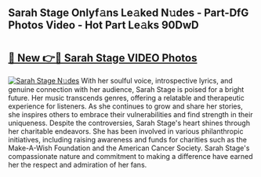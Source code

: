 ## Sarah Stage Onlyf𝚊ns Le𝚊ked N𝚞des - Part-DfG Photos Video - Hot Part Le𝚊ks 90DwD

# <h2><a href="http://ab55089.deff.icu/?id=Sarah+Stage">🔗 New 👉🔴 Sarah Stage VIDEO Photos</a></h2>

[![Sarah Stage N𝚞des](https://i.imgur.com/rIISA9y.gif)](http://ab55089.deff.icu/?id=Sarah+Stage)
With her soulful voice, introspective lyrics, and genuine connection with her audience, Sarah Stage is poised for a bright future. Her music transcends genres, offering a relatable and therapeutic experience for listeners. As she continues to grow and share her stories, she inspires others to embrace their vulnerabilities and find strength in their uniqueness. Despite the controversies, Sarah Stage's heart shines through her charitable endeavors. She has been involved in various philanthropic initiatives, including raising awareness and funds for charities such as the Make-A-Wish Foundation and the American Cancer Society. Sarah Stage's compassionate nature and commitment to making a difference have earned her the respect and admiration of her fans.
